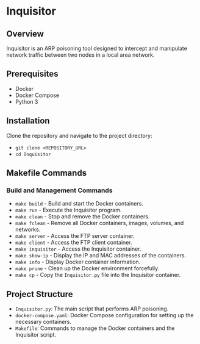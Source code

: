 # Inquisitor

## Overview

Inquisitor is an ARP poisoning tool designed to intercept and manipulate network traffic between two nodes in a local area network.

## Prerequisites

- Docker
- Docker Compose
- Python 3

## Installation

Clone the repository and navigate to the project directory:
- `git clone <REPOSITORY_URL>`
- `cd Inquisitor`

## Makefile Commands

### Build and Management Commands

- `make build` - Build and start the Docker containers.
- `make run` - Execute the Inquisitor program.
- `make clean` - Stop and remove the Docker containers.
- `make fclean` - Remove all Docker containers, images, volumes, and networks.
- `make server` - Access the FTP server container.
- `make client` - Access the FTP client container.
- `make inquisitor` - Access the Inquisitor container.
- `make show-ip` - Display the IP and MAC addresses of the containers.
- `make info` - Display Docker container information.
- `make prune` - Clean up the Docker environment forcefully.
- `make cp` - Copy the `Inquisitor.py` file into the Inquisitor container.

## Project Structure

- `Inquisitor.py`: The main script that performs ARP poisoning.
- `docker-compose.yaml`: Docker Compose configuration for setting up the necessary containers.
- `Makefile`: Commands to manage the Docker containers and the Inquisitor script.
